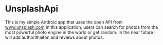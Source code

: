 # UnsplashApi
This is my simple Android app that uses the open API from www.unsplash.com
In this application, users can search for photos from the most powerful photo engine in the world
or get random. In the near future I will add authorithaiton and reviews about photos.
